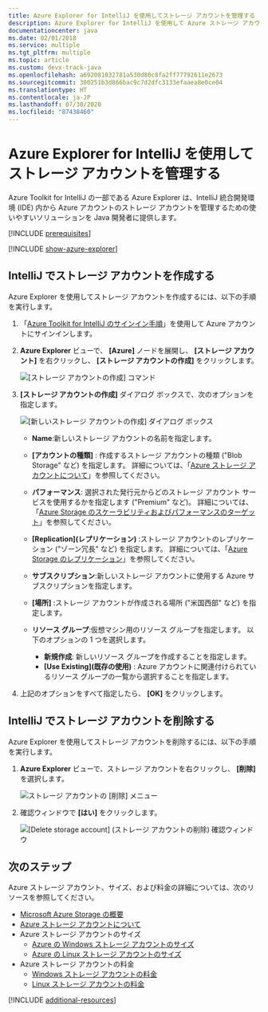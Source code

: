 ```yaml
---
title: Azure Explorer for IntelliJ を使用してストレージ アカウントを管理する
description: Azure Explorer for IntelliJ を使用して Azure ストレージ アカウントを管理する方法について説明します。
documentationcenter: java
ms.date: 02/01/2018
ms.service: multiple
ms.tgt_pltfrm: multiple
ms.topic: article
ms.custom: devx-track-java
ms.openlocfilehash: a692081032781a530d80c8fa2ff77792611e2673
ms.sourcegitcommit: 300251b3d866bac9c7d2dfc3133efaaea8e0ce04
ms.translationtype: HT
ms.contentlocale: ja-JP
ms.lasthandoff: 07/30/2020
ms.locfileid: "87438460"
---
```

# <a name="manage-storage-accounts-by-using-the-azure-explorer-for-intellij"></a>Azure Explorer for IntelliJ を使用してストレージ アカウントを管理する

Azure Toolkit for IntelliJ の一部である Azure Explorer は、IntelliJ 統合開発環境 (IDE) 内から Azure アカウントのストレージ アカウントを管理するための使いやすいソリューションを Java 開発者に提供します。

[!INCLUDE [prerequisites](includes/prerequisites.md)]

[!INCLUDE [show-azure-explorer](includes/show-azure-explorer.md)]

## <a name="create-a-storage-account-in-intellij"></a>IntelliJ でストレージ アカウントを作成する

Azure Explorer を使用してストレージ アカウントを作成するには、以下の手順を実行します。

1. 「[Azure Toolkit for IntelliJ のサインイン手順]」を使用して Azure アカウントにサインインします。 

2. **Azure Explorer** ビューで、 **[Azure]** ノードを展開し、 **[ストレージ アカウント]** を右クリックし、 **[ストレージ アカウントの作成]** をクリックします。

   ![[ストレージ アカウントの作成] コマンド][CS01]

3. **[ストレージ アカウントの作成]** ダイアログ ボックスで、次のオプションを指定します。

   ![[新しいストレージ アカウントの作成] ダイアログ ボックス][CS02]

   * **Name**:新しいストレージ アカウントの名前を指定します。

   * **[アカウントの種類]** : 作成するストレージ アカウントの種類 ("Blob Storage" など) を指定します。 詳細については、「[Azure ストレージ アカウントについて]」を参照してください。 

   * **パフォーマンス**: 選択された発行元からどのストレージ アカウント サービスを使用するかを指定します ("Premium" など)。 詳細については、「[Azure Storage のスケーラビリティおよびパフォーマンスのターゲット]」を参照してください。 

   * **[Replication]\(レプリケーション\)** :ストレージ アカウントのレプリケーション ("ゾーン冗長" など) を指定します。 詳細については、「[Azure Storage のレプリケーション]」を参照してください。 

   * **サブスクリプション**:新しいストレージ アカウントに使用する Azure サブスクリプションを指定します。

   * **[場所]** :ストレージ アカウントが作成される場所 ("米国西部" など) を指定します。

   * **リソース グループ**:仮想マシン用のリソース グループを指定します。 以下のオプションの 1 つを選択します。
      * **新規作成**: 新しいリソース グループを作成することを指定します。
      * **[Use Existing]\(既存の使用\)** : Azure アカウントに関連付けられているリソース グループの一覧から選択することを指定します。

4. 上記のオプションをすべて指定したら、 **[OK]** をクリックします。

## <a name="delete-a-storage-account-in-intellij"></a>IntelliJ でストレージ アカウントを削除する

Azure Explorer を使用してストレージ アカウントを削除するには、以下の手順を実行します。

1. **Azure Explorer** ビューで、ストレージ アカウントを右クリックし、 **[削除]** を選択します。

   ![ストレージ アカウントの [削除] メニュー][DS01]

2. 確認ウィンドウで **[はい]** をクリックします。

   ![[Delete storage account] (ストレージ アカウントの削除) 確認ウィンドウ][DS02]

## <a name="next-steps"></a>次のステップ

Azure ストレージ アカウント、サイズ、および料金の詳細については、次のリソースを参照してください。

* [Microsoft Azure Storage の概要]
* [Azure ストレージ アカウントについて]
* Azure ストレージ アカウントのサイズ
  * [Azure の Windows ストレージ アカウントのサイズ]
  * [Azure の Linux ストレージ アカウントのサイズ]
* Azure ストレージ アカウントの料金
  * [Windows ストレージ アカウントの料金]
  * [Linux ストレージ アカウントの料金]

[!INCLUDE [additional-resources](includes/additional-resources.md)]

<!-- URL List -->

[Azure Toolkit for IntelliJ のサインイン手順]: ./sign-in-instructions.md
[Microsoft Azure Storage の概要]: /azure/storage/common/storage-introduction
[Azure ストレージ アカウントについて]: /azure/storage/storage-create-storage-account
[Azure Storage のレプリケーション]: /azure/storage/storage-redundancy
[Azure Storage のスケーラビリティおよびパフォーマンスのターゲット]: /azure/storage/storage-scalability-targets
[Naming and referencing containers, blobs, and metadata]: https://go.microsoft.com/fwlink/?LinkId=255555

[Azure の Windows ストレージ アカウントのサイズ]: https://docs.microsoft.com/azure/virtual-machines/sizes
[Azure の Linux ストレージ アカウントのサイズ]: https://docs.microsoft.com/azure/virtual-machines/sizes
[Windows ストレージ アカウントの料金]: https://azure.microsoft.com/pricing/details/virtual-machines/windows/
[Linux ストレージ アカウントの料金]: https://azure.microsoft.com/pricing/details/virtual-machines/linux/

<!-- IMG List -->

[CS01]: media/managing-storage-accounts-using-azure-explorer/CS01.png
[CS02]: media/managing-storage-accounts-using-azure-explorer/CS02.png
[CC01]: media/managing-storage-accounts-using-azure-explorer/CC01.png
[CC02]: media/managing-storage-accounts-using-azure-explorer/CC02.png

[DS01]: media/managing-storage-accounts-using-azure-explorer/DS01.png
[DS02]: media/managing-storage-accounts-using-azure-explorer/DS02.png
[DC01]: media/managing-storage-accounts-using-azure-explorer/DC01.png
[DC02]: media/managing-storage-accounts-using-azure-explorer/DC02.png
